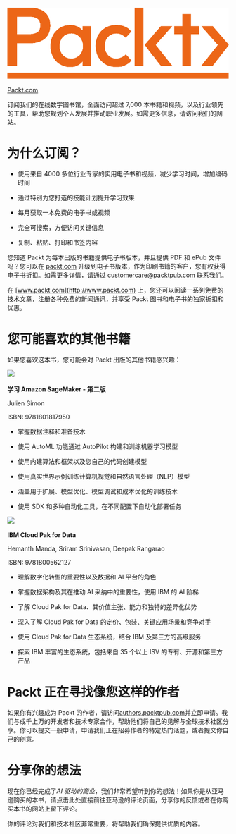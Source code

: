 ![](img/Packt_Logo_Orange__f36f26.png)

[Packt.com](http://Packt.com)

订阅我们的在线数字图书馆，全面访问超过 7,000 本书籍和视频，以及行业领先的工具，帮助您规划个人发展并推动职业发展。如需更多信息，请访问我们的网站。

# 为什么订阅？

+   使用来自 4000 多位行业专家的实用电子书和视频，减少学习时间，增加编码时间

+   通过特别为您打造的技能计划提升学习效果

+   每月获取一本免费的电子书或视频

+   完全可搜索，方便访问关键信息

+   复制、粘贴、打印和书签内容

您知道 Packt 为每本出版的书籍提供电子书版本，并且提供 PDF 和 ePub 文件吗？您可以在 [packt.com](http://packt.com) 升级到电子书版本，作为印刷书籍的客户，您有权获得电子书折扣。如需更多详情，请通过 customercare@packtpub.com 联系我们。

在 [www.packt.com](http://www.packt.com) 上，您还可以阅读一系列免费的技术文章，注册各种免费的新闻通讯，并享受 Packt 图书和电子书的独家折扣和优惠。

# 您可能喜欢的其他书籍

如果您喜欢这本书，您可能会对 Packt 出版的其他书籍感兴趣：

![](https://www.packtpub.com/product/learn-amazon-sagemaker-second-edition/9781801817950)

**学习 Amazon SageMaker - 第二版**

Julien Simon

ISBN: 9781801817950

+   掌握数据注释和准备技术

+   使用 AutoML 功能通过 AutoPilot 构建和训练机器学习模型

+   使用内建算法和框架以及您自己的代码创建模型

+   使用真实世界示例训练计算机视觉和自然语言处理（NLP）模型

+   涵盖用于扩展、模型优化、模型调试和成本优化的训练技术

+   使用 SDK 和多种自动化工具，在不同配置下自动化部署任务

![](https://www.packtpub.com/product/ibm-cloud-pak-for-data/9781800562127)

**IBM Cloud Pak for Data**

Hemanth Manda, Sriram Srinivasan, Deepak Rangarao

ISBN: 9781800562127

+   理解数字化转型的重要性以及数据和 AI 平台的角色

+   掌握数据架构及其在推动 AI 采纳中的重要性，使用 IBM 的 AI 阶梯

+   了解 Cloud Pak for Data、其价值主张、能力和独特的差异化优势

+   深入了解 Cloud Pak for Data 的定价、包装、关键应用场景和竞争对手

+   使用 Cloud Pak for Data 生态系统，结合 IBM 及第三方的高级服务

+   探索 IBM 丰富的生态系统，包括来自 35 个以上 ISV 的专有、开源和第三方产品

# Packt 正在寻找像您这样的作者

如果你有兴趣成为 Packt 的作者，请访问[authors.packtpub.com](http://authors.packtpub.com)并立即申请。我们与成千上万的开发者和技术专家合作，帮助他们将自己的见解与全球技术社区分享。你可以提交一般申请，申请我们正在招募作者的特定热门话题，或者提交你自己的创意。

# 分享你的想法

现在你已经完成了*AI 驱动的商业*，我们非常希望听到你的想法！如果你是从亚马逊购买的本书，请点击此处直接前往亚马逊的评论页面，分享你的反馈或者在你购买本书的网站上留下评论。

你的评论对我们和技术社区非常重要，将帮助我们确保提供优质的内容。
